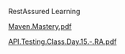 RestAssured Learning

[Maven.Mastery.pdf](https://github.com/user-attachments/files/15914059/Maven.Mastery.pdf)

[API.Testing.Class.Day.15.-.RA.pdf](https://github.com/user-attachments/files/15914060/API.Testing.Class.Day.15.-.RA.pdf)
